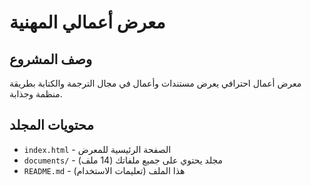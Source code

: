 # معرض أعمالي المهنية

## وصف المشروع
معرض أعمال احترافي يعرض مستندات وأعمال في مجال الترجمة والكتابة بطريقة منظمة وجذابة.

## محتويات المجلد
- `index.html` - الصفحة الرئيسية للمعرض
- `documents/` - مجلد يحتوي على جميع ملفاتك (14 ملف)
- `README.md` - هذا الملف (تعليمات الاستخدام)

